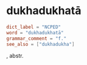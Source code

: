 # dukhadukhatā

``` toml
dict_label = "NCPED"
word = "dukhadukhatā"
grammar_comment = "f."
see_also = ["dukhadukha"]
```

, abstr.

